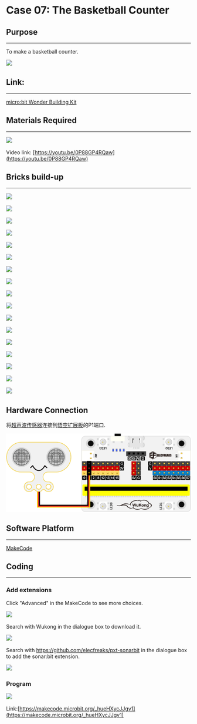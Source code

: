 # Case 07: The Basketball Counter 

## Purpose
---
To make a basketball counter.
 
![](./images/case-07-01.png)

## Link: 
---
[micro:bit Wonder Building Kit](https://www.elecfreaks.com/micro-bit-wonder-building-kit-without-micro-bit-board.html)

## Materials Required
---
![](./images/case-07-02.png)

Video link:
[https://youtu.be/0P88GP4RQaw](https://youtu.be/0P88GP4RQaw)

## Bricks build-up
---


![](./images/step-case-07-01.png)

![](./images/step-case-07-02.png)

![](./images/step-case-07-03.png)

![](./images/step-case-07-04.png)

![](./images/step-case-07-05.png)

![](./images/step-case-07-06.png)

![](./images/step-case-07-07.png)

![](./images/step-case-07-08.png)

![](./images/step-case-07-09.png)

![](./images/step-case-07-10.png)

![](./images/step-case-07-11.png)

![](./images/step-case-07-12.png)

![](./images/step-case-07-13.png)

![](./images/step-case-07-14.png)

![](./images/step-case-07-15.png)

![](./images/step-case-07-16.png)

![](./images/step-case-07-17.png)


## Hardware Connection

将[超声波传感器](https://www.elecfreaks.com/sonar-bit-for-micro-bit-ultrasonic-sensor-distance-measuring-3v-5v.html)连接到[悟空扩展板](https://www.elecfreaks.com/wukong-board-with-lego-holder-for-micro-bit.html)的P1端口.

![](./images/Wonder-Building-Kit-case-07-06.png)



## Software Platform
---
[MakeCode](https://makecode.microbit.org/)

## Coding
---
### Add extensions
Click "Advanced" in the MakeCode to see more choices.
 
![](./images/case-01-03.png)

Search with Wukong in the dialogue box to download it. 

![](./images/case-01-04.png)

 Search with https://github.com/elecfreaks/pxt-sonarbit in the dialogue box to add the sonar:bit extension. 

![](./images/case-04-04.png)



### Program
 
![](./images/case-07-03.png)

Link:[https://makecode.microbit.org/_hueHXycJJgv1](https://makecode.microbit.org/_hueHXycJJgv1)

